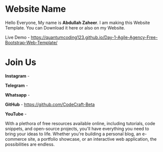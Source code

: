 # Website Name
Hello Everyone,
My name is **Abdullah Zaheer**. 
I am making this Website Template.
You can Download it here or also on my Website.


Live Demo - https://quantumcoding123.github.io/Day-1-Agile-Agency-Free-Bootstrap-Web-Template/

# Join Us
**Instagram** - 

**Telegram** - 

**Whatsapp** - 

**GitHub** - https://github.com/CodeCraft-Beta

**YouTube** - 

With a plethora of free resources available online, including tutorials, code snippets, and open-source projects, you'll have everything you need to bring your ideas to life. Whether you're building a personal blog, an e-commerce site, a portfolio showcase, or an interactive web application, the possibilities are endless.


